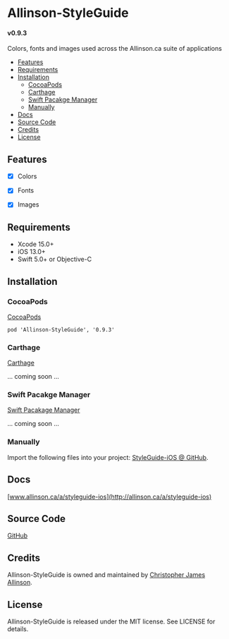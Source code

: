 
# Allinson-StyleGuide

#### v0.9.3

Colors, fonts and images used across the Allinson.ca suite of applications

- [Features](#features)
- [Requirements](#requirements)
- [Installation](#installation)
    - [CocoaPods](#cocoapods)
    - [Carthage](#carthage)
    - [Swift Pacakge Manager](#swift-pacakge-manager)
    - [Manually](#manually)
- [Docs](#docs)
- [Source Code](#source-code)
- [Credits](#credits)
- [License](#license)


## Features

- [x] Colors
- [x] Fonts
- [x] Images


## Requirements

- Xcode 15.0+
- iOS 13.0+
- Swift 5.0+ or Objective-C


## Installation

### CocoaPods

[CocoaPods](http://cocoapods.org)

`pod 'Allinson-StyleGuide', '0.9.3'`

### Carthage

[Carthage](https://github.com/Carthage/Carthage)

... coming soon ...

### Swift Pacakge Manager

[Swift Pacakage Manager](https://swift.org/package-manager/)

... coming soon ...

### Manually

Import the following files into your project: [StyleGuide-iOS @ GitHub](https://github.com/ChrisAllinson/StyleGuide-iOS/tree/0.9.3/StyleGuide-iOS/StyleGuide).


## Docs

[www.allinson.ca/a/styleguide-ios](http://allinson.ca/a/styleguide-ios)


## Source Code

[GitHub](https://github.com/ChrisAllinson/StyleGuide-iOS/tree/0.9.3/StyleGuide-iOS/StyleGuide)


## Credits

Allinson-StyleGuide is owned and maintained by [Christopher James Allinson](http://www.allinson.ca).


## License

Allinson-StyleGuide is released under the MIT license. See LICENSE for details.
